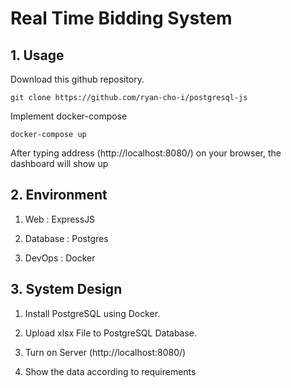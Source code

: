 # Real Time Bidding System

## 1. Usage

Download this github repository.

```
git clone https://github.com/ryan-cho-i/postgresql-js
```

Implement docker-compose

```
docker-compose up
```

After typing address (http://localhost:8080/) on your browser, the dashboard will show up

## 2. Environment

1. Web : ExpressJS

2. Database : Postgres

3. DevOps : Docker

## 3. System Design

1. Install PostgreSQL using Docker.

2. Upload xlsx File to PostgreSQL Database.

3. Turn on Server (http://localhost:8080/)

4. Show the data according to requirements
